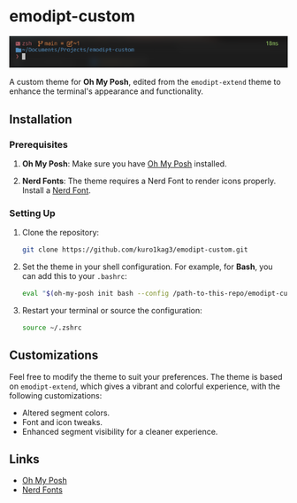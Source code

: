 # emodipt-custom

![Emodipt Custom Theme Screenshot](screenshot.png)

A custom theme for **Oh My Posh**, edited from the `emodipt-extend` theme to enhance the terminal's appearance and functionality.

## Installation

### Prerequisites
1. **Oh My Posh**: Make sure you have [Oh My Posh](https://github.com/JanDeDobbeleer/oh-my-posh) installed.

2. **Nerd Fonts**: The theme requires a Nerd Font to render icons properly. Install a [Nerd Font](https://www.nerdfonts.com/font-downloads).

### Setting Up
1. Clone the repository:
   ```bash
   git clone https://github.com/kuro1kag3/emodipt-custom.git
   ```
2. Set the theme in your shell configuration. For example, for **Bash**, you can add this to your `.bashrc`:
   ```bash
   eval "$(oh-my-posh init bash --config /path-to-this-repo/emodipt-custom.omp.json)"
   ```
3. Restart your terminal or source the configuration:
   ```bash
   source ~/.zshrc
   ```

## Customizations
Feel free to modify the theme to suit your preferences. The theme is based on `emodipt-extend`, which gives a vibrant and colorful experience, with the following customizations:
- Altered segment colors.
- Font and icon tweaks.
- Enhanced segment visibility for a cleaner experience.

## Links
- [Oh My Posh](https://github.com/JanDeDobbeleer/oh-my-posh)
- [Nerd Fonts](https://www.nerdfonts.com/font-downloads)